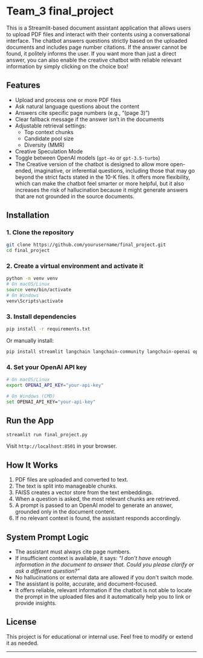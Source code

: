# Team_3 final_project 

This is a Streamlit-based document assistant application that allows users to upload PDF files and interact with their contents using a conversational interface. The chatbot answers questions strictly based on the uploaded documents and includes page number citations. If the answer cannot be found, it politely informs the user. If you want more than just a direct answer, you can also enable the creative chatbot with reliable relevant information by simply clicking on the choice box!

## Features

- Upload and process one or more PDF files
- Ask natural language questions about the content
- Answers cite specific page numbers (e.g., “(page 3)”)
- Clear fallback message if the answer isn’t in the documents
- Adjustable retrieval settings:
  - Top context chunks
  - Candidate pool size
  - Diversity (MMR)
- Creative Speculation Mode
- Toggle between OpenAI models (`gpt-4o` or `gpt-3.5-turbo`)
- The Creative version of the chatbot is designed to allow more open-ended, imaginative, or inferential questions, including those that may go beyond the strict facts stated in the 10-K files. It offers more flexibility, which can make the chatbot feel smarter or more helpful, but it also increases the risk of hallucination because it might generate answers that are not grounded in the source documents.


## Installation

### 1. Clone the repository

```bash
git clone https://github.com/yourusername/final_project.git
cd final_project
```

### 2. Create a virtual environment and activate it

```bash
python -m venv venv
# On macOS/Linux
source venv/bin/activate
# On Windows
venv\Scripts\activate
```

### 3. Install dependencies

```bash
pip install -r requirements.txt
```

Or manually install:

```bash
pip install streamlit langchain langchain-community langchain-openai openai faiss-cpu
```

### 4. Set your OpenAI API key

```bash
# On macOS/Linux
export OPENAI_API_KEY="your-api-key"

# On Windows (CMD)
set OPENAI_API_KEY="your-api-key"
```

## Run the App

```bash
streamlit run final_project.py
```

Visit `http://localhost:8501` in your browser.

## How It Works

1. PDF files are uploaded and converted to text.
2. The text is split into manageable chunks.
3. FAISS creates a vector store from the text embeddings.
4. When a question is asked, the most relevant chunks are retrieved.
5. A prompt is passed to an OpenAI model to generate an answer, grounded only in the document content.
6. If no relevant context is found, the assistant responds accordingly.

## System Prompt Logic

- The assistant must always cite page numbers.
- If insufficient context is available, it says:
  _“I don’t have enough information in the document to answer that. Could you please clarify or ask a different question?”_
- No hallucinations or external data are allowed if you don't switch mode.
- The assistant is polite, accurate, and document-focused.
- It offers reliable, relevant information if the chatbot is not able to locate the prompt in the uploaded files and it automatically help you to link or provide insights.

## License

This project is for educational or internal use. Feel free to modify or extend it as needed.

---
